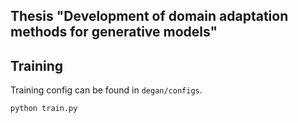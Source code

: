 ## Thesis "Development of domain adaptation methods for generative models"

## Training
Training config can be found in `degan/configs`.
```shell
python train.py
```
